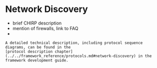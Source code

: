 # Network Discovery

* brief CHIRP description
* mention of firewalls, link to FAQ
*

```{seealso}
A detailed technical description, including protocol sequence diagrams, can be found in the
[protocol description chapter](../../framework_reference/protocols.md#network-discovery) in the framework development guide.
```

